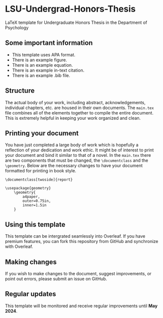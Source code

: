 # LSU-Undergrad-Honors-Thesis

LaTeX template for Undergraduate Honors Thesis in the Department of Psychology

## Some important information

- This template uses APA format.
- There is an example figure.
- There is an example equation.
- There is an example in-text citation.
- There is an example .bib file.

## Structure

The actual body of your work, including abstract, acknowledgements, individual chapters, etc. are housed in their own documents. The `main.tex` file combines all of the elements together to compile the entire document. This is extremely helpful in keeping your work organized and clean.

## Printing your document

You have just completed a large body of work which is hopefully a reflection of your dedication and work ethic. It might be of interest to print your document and bind it similar to that of a novel. In the `main.tex` there are two components that must be changed, the `\documentclass` and the `\geometry`. Below are the necessary changes to have your document formatted for printing in book style.

```
\documentclass[twoside]{report}

\usepackage{geometry}
    \geometry{
        a4paper,
        outer=0.75in,
        inner=1.5in
    }
```

## Using this template

This template can be intergrated seamlessly into Overleaf. If you have premium features, you can fork this repository from GitHub and synchronize with Overleaf.

## Making changes

If you wish to make changes to the document, suggest improvements, or point out errors, please submit an issue on GitHub.

## Regular updates

This template will be monitored and receive regular improvements until **May 2024**.
